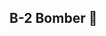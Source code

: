 ## B-2 Bomber 👋

<!--
**AviaoBombardeiro/AviaoBombardeiro** 
![](https://i.makeagif.com/media/3-09-2016/csmCdZ.gif)

- JavaScript 🧻
- Alura 👍
- ⚡ Fun fact: tô não mano
-->
